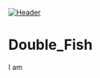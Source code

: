 [![Header](https://raw.githubusercontent.com/MartinHeinz/<OWNER>/<OWNER>/readme_header.png "Header")](https://some-url.dev/)
# Double_Fish
I am 

